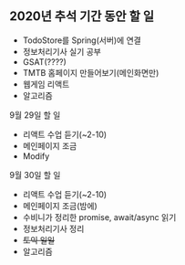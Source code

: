 ## 2020년 추석 기간 동안 할 일

* TodoStore를 Spring(서버)에 연결
* 정보처리기사 실기 공부
* GSAT(????) 
* TMTB 홈페이지 만들어보기(메인화면만)
* 웹게임 리액트
* 알고리즘

9월 29일 할 일

* 리액트 수업 듣기(~2-10)
* 메인페이지 조금 
* Modify

9월 30일 할 일

* 리액트 수업 듣기(~2-10)
* 메인페이지 조금(밤에)
* 수비니가 정리한 promise, await/async 읽기
* 정보처리기사 정리
* ~~토익 일일~~
* 알고리즘